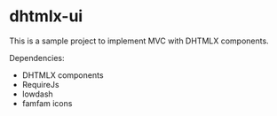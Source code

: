 dhtmlx-ui
=========

This is a sample project to implement MVC with DHTMLX components.
 
 Dependencies:
 
 * DHTMLX components
 * RequireJs
 * lowdash
 * famfam icons